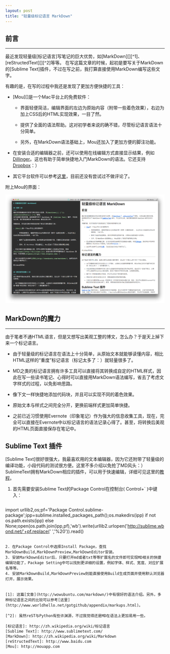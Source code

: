```yaml
---
layout: post
title: "轻量级标记语言 MarkDown"
---
```


## 前言 ##
---
最近发现轻量级[标记语言]写笔记的巨大优势，如[MarkDown][][^1]、[reStructedText][][^2]等等。
在写这篇文章的时候，起初是要写关于MarkDown的[Sublime Text]插件，不过在写之前，我打算直接使用MarkDown编写这些文字。

有趣的是，在写的过程中我还是发现了更加方便快捷的工具：

- [Mou][]是一个Mac平台上的免费软件：

    - 界面轻便简洁，编辑界面的左边为原始内容（附带一些着色效果），右边为加上CSS后的HTML实现效果，一目了然。

    - 提供了全面的语法帮助。这对初学者来说的确不错，尽管标记语言语法十分简单。

    - 另外，在MarkDown语法基础上，Mou还加入了更加方便的脚注功能。

- 在安装合适的编辑器之前，还可以使用在线编辑方式直接显示结果，例如[Dillinger](http://dillinger.io)。这也有助于简单快捷地入门MarkDown的语法。它还支持[Dropbox](https://www.dropbox.com)：）

- 其它平台软件可以参考[这里](http://wowubuntu.com/markdown/)，目前还没有尝试过不做评论了。

附上Mou的界面：

![Mou-screenshot](./images/2012-12-15-Mou.png)

## MarkDown的魔力 ##
---
由于笔者不通HTML语言，但是又想写出美观工整的博文，怎么办？于是天上掉下来一个标记语言。

- 由于轻量级的标记语言在语法上十分简单，从原始文本就能够读懂内容，相比HTML这样的“重度”标记语言（标记太多了：）就轻量很多了。

- MD之类的标记语言拥有许多工具可以直接将其转换成自定的HTML样式，因此在写一些读书笔记、心得时可以直接用MarkDown语法编写，省去了考虑文字样式的过程，以免影响思路。

- 像下文一样快捷地添加代码块，并且可以实现不同的着色效果。

- 原始文本与样式之间完全分开，更换前端样式更加简单快捷。

- 之前已近习惯使用Evernote（印象笔记）作为强大的信息收集工具，现在，完全可以直接在Evernote中以标记语言的语法记录心得了。甚至，将转换后美观的HTML页面直接保存在笔记中。

## Sublime Text 插件

[Sublime Text]很好很强大，我最喜欢用的文本编辑器，因为它还附带了轻量级的编译功能，小段代码的测试很方便。这里不多介绍以免抢了MD风头：）SublimeText拥有MarkDown相应的插件，可以用于快速编辑，详细可见这里的[教程](http://lucifr.com/2012/07/12/markdownediting-for-sublime-text-2/)。

1. 首先需要安装Sublime Text的Package Control在控制台( Control+` )中键入：

    ```
import urllib2,os;pf='Package Control.sublime-package';ipp=sublime.installed_packages_path();os.makedirs(ipp) if not os.path.exists(ipp) else None;open(os.path.join(ipp,pf),'wb').write(urllib2.urlopen('http://sublime.wbond.net/'+pf.replace(' ','%20')).read()
```

2. 在Package Control中选择Install Package，查找MarkDownBuild,MarkDownPreview,MarkDownEditor安装。
3. 安装MarkDownEditor后，只要打开md或者txt等等扩展名的文件即可实现MD相关的快捷编辑功能了，Package Setting中可以找到更详细的设置，例如字体、样式、宽度、对应扩展名等等。
4. 安装MarkDownBuild,MarkDownPreview则能直接使用Build生成页面并使用默认浏览器打开，展示效果。


[1]: 这篇[文章](http://wowubuntu.com/markdown/)中有很好的语法介绍。另外，多种标记语言之间的比较可以参考[这里](http://www.worldhello.net/gotgithub/appendix/markups.html)。

[^2]: 虽然reST与Python有些许渊源，不过我觉得还是MD在语法上更加易用一些。

[标记语言]: http://zh.wikipedia.org/wiki/标记语言
[Sublime Text]: http://www.sublimetext.com/
[MarkDown]: http://zh.wikipedia.org/wiki/Markdown
[reStructedText]: http://www.baidu.com
[Mou]: http://mouapp.com